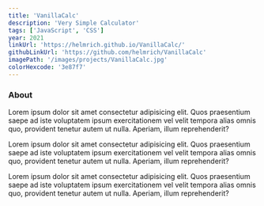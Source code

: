 ```yaml
---
title: 'VanillaCalc'
description: 'Very Simple Calculator'
tags: ['JavaScript', 'CSS']
year: 2021
linkUrl: 'https://helmrich.github.io/VanillaCalc/'
githubLinkUrl: 'https://github.com/helmrich/VanillaCalc'
imagePath: '/images/projects/VanillaCalc.jpg'
colorHexcode: '3e87f7'
---
```


### About

Lorem ipsum dolor sit amet consectetur adipisicing elit. Quos praesentium saepe ad iste voluptatem ipsum exercitationem vel velit tempora alias omnis quo, provident tenetur autem ut nulla. Aperiam, illum reprehenderit?

Lorem ipsum dolor sit amet consectetur adipisicing elit. Quos praesentium saepe ad iste voluptatem ipsum exercitationem vel velit tempora alias omnis quo, provident tenetur autem ut nulla. Aperiam, illum reprehenderit?

Lorem ipsum dolor sit amet consectetur adipisicing elit. Quos praesentium saepe ad iste voluptatem ipsum exercitationem vel velit tempora alias omnis quo, provident tenetur autem ut nulla. Aperiam, illum reprehenderit?
